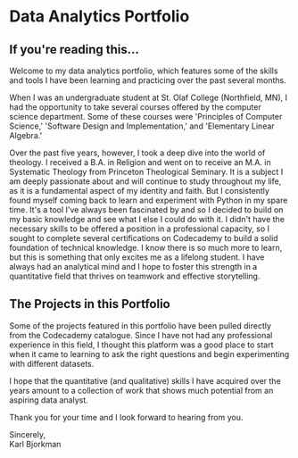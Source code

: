 # Data Analytics Portfolio

## If you're reading this...
Welcome to my data analytics portfolio, which features some of the skills and tools I have been learning and practicing over the past several months.

When I was an undergraduate student at St. Olaf College (Northfield, MN), I had the opportunity to take several courses offered by the computer science department. Some of these courses were 'Principles of Computer Science,' 'Software Design and Implementation,' and 'Elementary Linear Algebra.'

Over the past five years, however, I took a deep dive into the world of theology. I received a B.A. in Religion and went on to receive an M.A. in Systematic Theology from Princeton Theological Seminary. It is a subject I am deeply passionate about and will continue to study throughout my life, as it is a fundamental aspect of my identity and faith. But I consistently found myself coming back to learn and experiment with Python in my spare time. It's a tool I've always been fascinated by and so I decided to build on my basic knowledge and see what I else I could do with it. I didn't have the necessary skills to be offered a position in a professional capacity, so I sought to complete several certifications on Codecademy to build a solid foundation of technical knowledge. I know there is so much more to learn, but this is something that only excites me as a lifelong student. I have always had an analytical mind and I hope to foster this strength in a quantitative field that thrives on teamwork and effective storytelling.

## The Projects in this Portfolio

Some of the projects featured in this portfolio have been pulled directly from the Codecademy catalogue. Since I have not had any professional experience in this field, I thought this platform was a good place to start when it came to learning to ask the right questions and begin experimenting with different datasets.

I hope that the quantitative (and qualitative) skills I have acquired over the years amount to a collection of work that shows much potential from an aspiring data analyst.

Thank you for your time and I look forward to hearing from you.

Sincerely, \
Karl Bjorkman